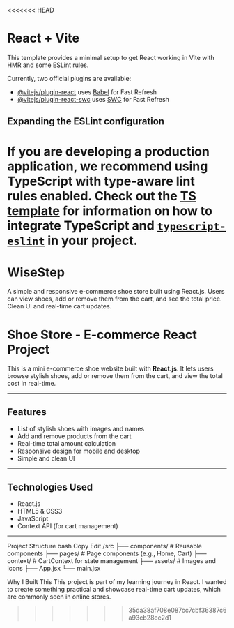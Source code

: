 <<<<<<< HEAD
# React + Vite

This template provides a minimal setup to get React working in Vite with HMR and some ESLint rules.

Currently, two official plugins are available:

- [@vitejs/plugin-react](https://github.com/vitejs/vite-plugin-react/blob/main/packages/plugin-react) uses [Babel](https://babeljs.io/) for Fast Refresh
- [@vitejs/plugin-react-swc](https://github.com/vitejs/vite-plugin-react/blob/main/packages/plugin-react-swc) uses [SWC](https://swc.rs/) for Fast Refresh

## Expanding the ESLint configuration

If you are developing a production application, we recommend using TypeScript with type-aware lint rules enabled. Check out the [TS template](https://github.com/vitejs/vite/tree/main/packages/create-vite/template-react-ts) for information on how to integrate TypeScript and [`typescript-eslint`](https://typescript-eslint.io) in your project.
=======
# WiseStep
A simple and responsive e-commerce shoe store built using React.js. Users can view shoes, add or remove them from the cart, and see the total price. Clean UI and real-time cart updates.

# Shoe Store - E-commerce React Project 

This is a mini e-commerce shoe website built with **React.js**. It lets users browse stylish shoes, add or remove them from the cart, and view the total cost in real-time.

---

##  Features

-  List of stylish shoes with images and names
-  Add and remove products from the cart
-  Real-time total amount calculation
-  Responsive design for mobile and desktop
-  Simple and clean UI

---

##  Technologies Used

- React.js
- HTML5 & CSS3
- JavaScript
- Context API (for cart management)

---

 Project Structure
bash
Copy
Edit
/src
  ├── components/        # Reusable components
  ├── pages/             # Page components (e.g., Home, Cart)
  ├── context/           # CartContext for state management
  ├── assets/            # Images and icons
  ├── App.jsx
  └── main.jsx

   Why I Built This
This project is part of my learning journey in React. I wanted to create something practical and showcase real-time cart updates, which are commonly seen in online stores.
>>>>>>> 35da38af708e087cc7cbf36387c6a93cb28ec2d1
